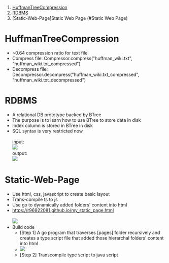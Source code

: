 1. [HuffmanTreeCompression](#HuffmanTreeCompression)
2. [RDBMS](#RDBMS)
3. [Static-Web-Page]Static Web Page (#Static Web Page)


# HuffmanTreeCompression
- ~0.64 compression ratio for text file
- Compress file: Compressor.compress("huffman_wiki.txt", "huffman_wiki.txt_compressed")
- Decompress file: Decompressor.decompress("huffman_wiki.txt_compressed", "huffman_wiki.txt_decompressed")

# RDBMS
- A relational DB prototype backed by BTree
- The purpose is to learn how to use BTree to store data in disk
- Index column is stored in BTree in disk
- SQL syntax is very restricted now
\
\
input:\
![](https://r96922081.github.io/images/rdbms_input.png)
\
output:\
![](https://r96922081.github.io/images/rdbms_output.png)

# Static-Web-Page
- Use html, css, javascript to create basic layout
- Trans-compile ts to js
- Use go to dynamically added folders' content into html
- https://r96922081.github.io/my_static_page.html
\
\
![](https://r96922081.github.io/images/my_static_page.png)
- Build code
    - [Step 1] A go program that traverses [pages] folder recursively and creates a type script file that added those hierarchal folders' content into html 
    - ![](https://r96922081.github.io/images/static_page_folders.png)
    - [Step 2] Transcompile type script to java script